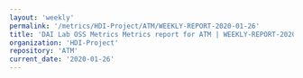 ```yaml
---
layout: 'weekly'
permalink: '/metrics/HDI-Project/ATM/WEEKLY-REPORT-2020-01-26'
title: 'DAI Lab OSS Metrics Metrics report for ATM | WEEKLY-REPORT-2020-01-26'
organization: 'HDI-Project'
repository: 'ATM'
current_date: '2020-01-26'
---
```

